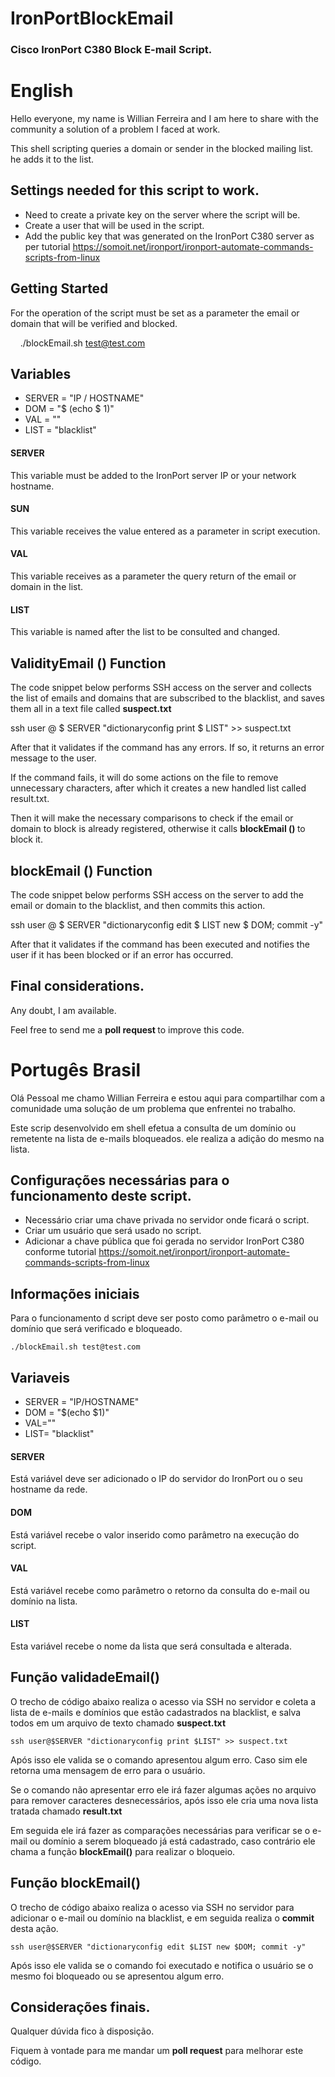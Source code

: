# IronPortBlockEmail

### Cisco IronPort C380 Block E-mail Script. 

# English

Hello everyone, my name is Willian Ferreira and I am here to share with the community a solution of a problem I faced at work.

This shell scripting queries a domain or sender in the blocked mailing list. he adds it to the list.

## Settings needed for this script to work.

* Need to create a private key on the server where the script will be.
* Create a user that will be used in the script.
* Add the public key that was generated on the IronPort C380 server as per tutorial https://somoit.net/ironport/ironport-automate-commands-scripts-from-linux

## Getting Started

For the operation of the script must be set as a parameter the email or domain that will be verified and blocked.

    ./blockEmail.sh test@test.com

## Variables

* SERVER = "IP / HOSTNAME"
* DOM = "$ (echo $ 1)"
* VAL = ""
* LIST = "blacklist"

#### SERVER

This variable must be added to the IronPort server IP or your network hostname.

#### SUN

This variable receives the value entered as a parameter in script execution.

#### VAL

This variable receives as a parameter the query return of the email or domain in the list.

#### LIST

This variable is named after the list to be consulted and changed.

## ValidityEmail () Function

The code snippet below performs SSH access on the server and collects the list of emails and domains that are subscribed to the blacklist, and saves them all in a text file called <b> suspect.txt </b>

ssh user @ $ SERVER "dictionaryconfig print $ LIST" >> suspect.txt

After that it validates if the command has any errors. If so, it returns an error message to the user.

If the command fails, it will do some actions on the file to remove unnecessary characters, after which it creates a new handled list called result.txt.

Then it will make the necessary comparisons to check if the email or domain to block is already registered, otherwise it calls <b> blockEmail () </b> to block it.

## blockEmail () Function

The code snippet below performs SSH access on the server to add the email or domain to the blacklist, and then commits this action.

ssh user @ $ SERVER "dictionaryconfig edit $ LIST new $ DOM; commit -y"

After that it validates if the command has been executed and notifies the user if it has been blocked or if an error has occurred.

## Final considerations.

Any doubt, I am available.

Feel free to send me a <b> poll request </b> to improve this code.

# Portugês Brasil

Olá Pessoal me chamo Willian Ferreira e estou aqui para compartilhar com a comunidade uma solução de um problema que enfrentei no trabalho.  

Este scrip desenvolvido em shell efetua a consulta de um domínio ou remetente na lista de e-mails bloqueados. ele realiza a adição do mesmo na lista. 

## Configurações necessárias para o funcionamento deste script. 

* Necessário criar uma chave privada no servidor onde ficará o script.
* Criar um usuário que será usado no script. 
* Adicionar a chave pública que foi gerada no servidor IronPort C380 conforme tutorial https://somoit.net/ironport/ironport-automate-commands-scripts-from-linux

## Informações iniciais

Para o funcionamento d script deve ser posto como parâmetro o e-mail ou domínio que será verificado e bloqueado.

    ./blockEmail.sh	test@test.com

## Variaveis

* SERVER = "IP/HOSTNAME"
* DOM = "$(echo $1)"
* VAL=""
* LIST= "blacklist"

#### SERVER

Está variável deve ser adicionado o IP do servidor do IronPort ou o seu hostname da rede. 

#### DOM

Está variável recebe o valor inserido como parâmetro na execução do script. 

#### VAL 

Está variável recebe como parâmetro o retorno da consulta do e-mail ou domínio na lista. 

#### LIST

Esta variável recebe o nome da lista que será consultada e alterada. 

## Função validadeEmail()

O trecho de código abaixo realiza o acesso via SSH no servidor e coleta a lista de e-mails e domínios que estão cadastrados na blacklist, e salva todos em um arquivo de texto chamado <b>suspect.txt</b>

	ssh user@$SERVER "dictionaryconfig print $LIST" >> suspect.txt 

Após isso ele valida se o comando apresentou algum erro. Caso sim ele retorna uma mensagem de erro para o usuário. 

Se o comando não apresentar erro ele irá fazer algumas ações no arquivo para remover caracteres desnecessários, após isso ele cria uma nova lista tratada chamado <b>result.txt</b> 

Em seguida ele irá fazer as comparações necessárias para verificar se o e-mail ou domínio a serem bloqueado já está cadastrado, caso contrário ele chama a função <b>blockEmail()</b> para realizar o bloqueio. 

## Função blockEmail()

O trecho de código abaixo realiza o acesso via SSH no servidor para adicionar o e-mail ou domínio na blacklist, e em seguida realiza o <b>commit</b> desta ação. 

	ssh user@$SERVER "dictionaryconfig edit $LIST new $DOM; commit -y"

Após isso ele valida se o comando foi executado e notifica o usuário se o mesmo foi bloqueado ou se apresentou algum erro.

## Considerações finais. 

Qualquer dúvida fico à disposição. 

Fiquem à vontade para me mandar um <b>poll request</b> para melhorar este código.